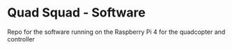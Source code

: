 # Quad Squad - Software

Repo for the software running on the Raspberry Pi 4 for the quadcopter and controller
